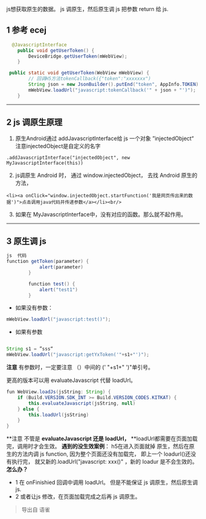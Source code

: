 js想获取原生的数据。 
js  调原生，然后原生调 js 把参数 return 给 js.
## 1 参考 ecej


```java
  @JavascriptInterface
    public void getUserToken() {
        DeviceBridge.getUserToken(mWebView);
    }
```

```java
 public static void getUserToken(WebView mWebView) {
        // 回调H5方法tokenCallback({"token":"xxxxxxx")
        String json = new JsonBuilder().putEnd("token", AppInfo.TOKEN).toString();
        mWebView.loadUrl("javascript:tokenCallback('" + json + "')");
    }
```


---


## 2   js  调原生原理

1. 原生Android通过 addJavascriptInterface给 js  一个对象 ”injectedObject“  注意injectedObject是自定义的名字
```
.addJavascriptInterface("injectedObject", new MyJavascriptInterface(this))
```
 

 2. js调原生 Android  时， 通过 window.injectedObject， 去找 Android 原生的方法，
```
<li><a onClick="window.injectedObject.startFunction('我是网页传出来的数据')">点击调用java代码并传递参数</a></li><br/>
```
 

3. 如果在 MyJavascriptInterface中，没有对应的函数。那么就不起作用。 

---


## 3  原生调 js

```java
js  代码
function getToken(parameter) {
            alert(parameter)
        }

        function test() {
            alert("test1")
        }
```

- 如果没有参数：
```java
mWebView.loadUrl("javascript:test()");
```

- 如果有参数
```java

String s1 = ”sss“
mWebView.loadUrl("javascript:getYxToken('"+s1+"')");
```
**注意** 有参数时，一定要注意 （）中间的 (' "+s1+" ')"单引号。

更高的版本可以用 evaluateJavascript 代替 loadUrl。
```java
fun WebView.loadJs(jsString: String) {
    if (Build.VERSION.SDK_INT >= Build.VERSION_CODES.KITKAT) {
        this.evaluateJavascript(jsString, null)
    } else {
        this.loadUrl(jsString)
    }
}
```

**注意    不管是 **evaluateJavascript 还是** **loadUrl，** **loadUrl都需要在页面加载完，调用时才会生效。 
**遇到的没生效案例**：   h5在进入页面就掉 原生，然后在原生的方法内调 js  function, 因为整个页面还没有加载完，
即上一个 loadurl()还没有执行完，     就又新的.loadUrl("javascript: xxx()" ，新的 loadur 是不会生效的。 
**怎么办？**

-  1 在 onFinishied 回调中调用 loadUrl。   但是不能保证 js  调原生，然后原生调 js. 
-  2 或者让js 修改，在页面加载完成之后再  js 调原生。 


> 导出自 语雀